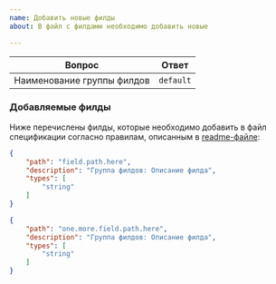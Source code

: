 ```yaml
---
name: Добавить новые филды
about: В файл с филдами необходимо добавить новые

---
```


Вопрос                     | Ответ
-------------------------- | :---:
Наименование группы филдов | `default`

### Добавляемые филды

Ниже перечислены филды, которые необходимо добавить в файл спецификации согласно правилам, описанным в [readme-файле][readme]:

```json
{
    "path": "field.path.here",
    "description": "Группа филдов: Описание филда",
    "types": [
        "string"
    ]
}
```

```json
{
    "path": "one.more.field.path.here",
    "description": "Группа филдов: Описание филда",
    "types": [
        "string"
    ]
}
```

[readme]:https://github.com/avtocod/specs/blob/master/README.md
